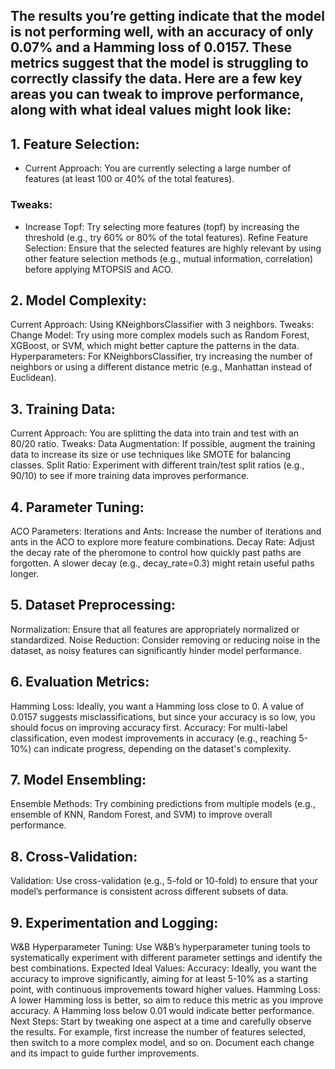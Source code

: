 ## The results you’re getting indicate that the model is not performing well, with an accuracy of only 0.07% and a Hamming loss of 0.0157. These metrics suggest that the model is struggling to correctly classify the data. Here are a few key areas you can tweak to improve performance, along with what ideal values might look like:

## 1. Feature Selection:
- Current Approach: You are currently selecting a large number of features (at least 100 or 40% of the total features).

### Tweaks:
- Increase Topf: Try selecting more features (topf) by increasing the threshold (e.g., try 60% or 80% of the total features).
Refine Feature Selection: Ensure that the selected features are highly relevant by using other feature selection methods (e.g., mutual information, correlation) before applying MTOPSIS and ACO.

## 2. Model Complexity:
Current Approach: Using KNeighborsClassifier with 3 neighbors.
Tweaks:
Change Model: Try using more complex models such as Random Forest, XGBoost, or SVM, which might better capture the patterns in the data.
Hyperparameters: For KNeighborsClassifier, try increasing the number of neighbors or using a different distance metric (e.g., Manhattan instead of Euclidean).

## 3. Training Data:
Current Approach: You are splitting the data into train and test with an 80/20 ratio.
Tweaks:
Data Augmentation: If possible, augment the training data to increase its size or use techniques like SMOTE for balancing classes.
Split Ratio: Experiment with different train/test split ratios (e.g., 90/10) to see if more training data improves performance.

## 4. Parameter Tuning:
ACO Parameters:
Iterations and Ants: Increase the number of iterations and ants in the ACO to explore more feature combinations.
Decay Rate: Adjust the decay rate of the pheromone to control how quickly past paths are forgotten. A slower decay (e.g., decay_rate=0.3) might retain useful paths longer.

## 5. Dataset Preprocessing:
Normalization: Ensure that all features are appropriately normalized or standardized.
Noise Reduction: Consider removing or reducing noise in the dataset, as noisy features can significantly hinder model performance.

## 6. Evaluation Metrics:
Hamming Loss: Ideally, you want a Hamming loss close to 0. A value of 0.0157 suggests misclassifications, but since your accuracy is so low, you should focus on improving accuracy first.
Accuracy: For multi-label classification, even modest improvements in accuracy (e.g., reaching 5-10%) can indicate progress, depending on the dataset's complexity.

## 7. Model Ensembling:
Ensemble Methods: Try combining predictions from multiple models (e.g., ensemble of KNN, Random Forest, and SVM) to improve overall performance.

## 8. Cross-Validation:
Validation: Use cross-validation (e.g., 5-fold or 10-fold) to ensure that your model’s performance is consistent across different subsets of data.

## 9. Experimentation and Logging:
W&B Hyperparameter Tuning: Use W&B’s hyperparameter tuning tools to systematically experiment with different parameter settings and identify the best combinations.
Expected Ideal Values:
Accuracy: Ideally, you want the accuracy to improve significantly, aiming for at least 5-10% as a starting point, with continuous improvements toward higher values.
Hamming Loss: A lower Hamming loss is better, so aim to reduce this metric as you improve accuracy. A Hamming loss below 0.01 would indicate better performance.
Next Steps:
Start by tweaking one aspect at a time and carefully observe the results. For example, first increase the number of features selected, then switch to a more complex model, and so on. Document each change and its impact to guide further improvements.







